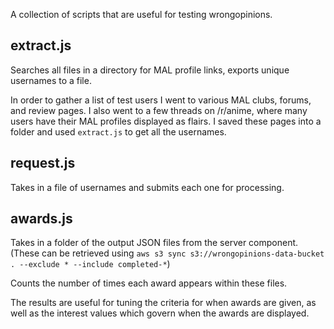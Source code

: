A collection of scripts that are useful for testing wrongopinions.

## extract.js

Searches all files in a directory for MAL profile links, exports unique usernames to a file.

In order to gather a list of test users I went to various MAL clubs, forums, and review pages. I also went to a few threads on /r/anime, where many users have their MAL profiles displayed as flairs. I saved these pages into a folder and used `extract.js` to get all the usernames.

## request.js

Takes in a file of usernames and submits each one for processing.

## awards.js

Takes in a folder of the output JSON files from the server component. (These can be retrieved using `aws s3 sync s3://wrongopinions-data-bucket . --exclude * --include completed-*`)

Counts the number of times each award appears within these files.

The results are useful for tuning the criteria for when awards are given, as well as the interest values which govern when the awards are displayed.
